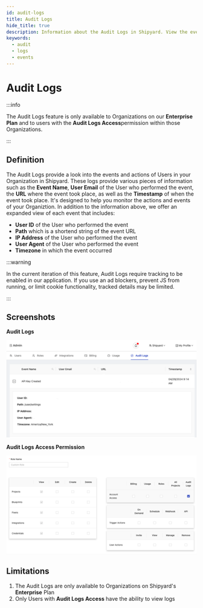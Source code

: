 ```yaml
---
id: audit-logs
title: Audit Logs
hide_title: true
description: Information about the Audit Logs in Shipyard. View the events of your Organization.
keywords:
  - audit
  - logs
  - events
---
```


# Audit Logs

:::info

The Audit Logs feature is only available to Organizations on our **Enterprise Plan** and to users with the **Audit Logs Access**permission within those Organizations.

:::

## Definition
The Audit Logs provide a look into the events and actions of Users in your Organization in Shipyard. These logs provide various pieces of information such as the **Event Name**, **User Email** of the User who performed the event, the **URL** where the event took place, as well as the **Timestamp** of when the event took place. It's designed to help you monitor the actions and events of your Organiztion. In addition to the information above, we offer an expanded view of each event that includes:

- **User ID** of the User who performed the event
- **Path** which is a shortend string of the event URL
- **IP Address** of the User who performed the event
- **User Agent** of the User who performed the event
- **Timezone** in which the event occurred

:::warning

In the current iteration of this feature, Audit Logs require tracking to be enabled in our application. If you use an ad blockers, prevent JS from running, or limit cookie functionality, tracked details may be limited.

:::

## Screenshots

**Audit Logs**

![Picture of the Audit Log](../../.gitbook/assets/audit-log-table.png)

**Audit Logs Access Permission**

![Picture of the Audit Log Permmission](../../.gitbook/assets/audit-log-permission.png)


## Limitations

1. The Audit Logs are only available to Organizations on Shipyard's **Enterprise** Plan
2. Only Users with **Audit Logs Access** have the ability to view logs

